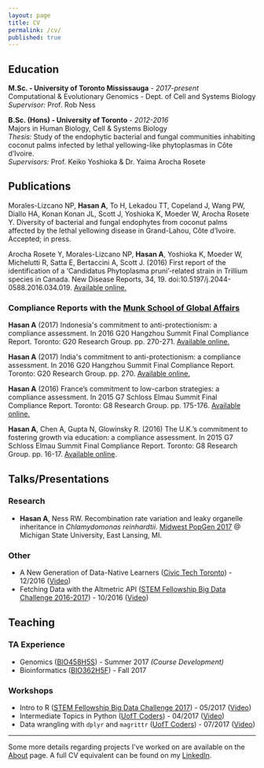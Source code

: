 ```yaml
---
layout: page
title: CV
permalink: /cv/
published: true
---
```


## Education
**M.Sc. - University of Toronto Mississauga** - *2017-present*<br>
Computational & Evolutionary Genomics - Dept. of Cell and Systems Biology<br>
_Supervisor:_ Prof. Rob Ness

**B.Sc. (Hons) - University of Toronto**  - *2012-2016*<br>
Majors in Human Biology, Cell & Systems Biology<br>
_Thesis:_ Study of the endophytic bacterial and fungal communities inhabiting coconut palms infected by lethal yellowing-like phytoplasmas in Côte d’Ivoire.<br>
_Supervisors:_ Prof. Keiko Yoshioka & Dr. Yaima Arocha Rosete

## Publications
Morales-Lizcano NP, **Hasan A**, To H, Lekadou TT, Copeland J, Wang PW, Diallo HA, Konan Konan JL, Scott J, Yoshioka K, Moeder W, Arocha Rosete Y. Diversity of bacterial and fungal endophytes from coconut palms affected by the lethal yellowing disease in Grand-Lahou, Côte d’Ivoire. Accepted; in press.

Arocha Rosete Y, Morales-Lizcano NP, **Hasan A**, Yoshioka K, Moeder W, Michelutti R, Satta E, Bertaccini A, Scott J. (2016) First report of the identification of a ‘Candidatus Phytoplasma pruni’-related strain in Trillium species in Canada. New Disease Reports, 34, 19. doi:10.5197/j.2044-0588.2016.034.019. [Available online.](https://www.ndrs.org.uk/article.php?id=034019#)

### Compliance Reports with the [Munk School of Global Affairs](http://munkschool.utoronto.ca)

**Hasan A** (2017) Indonesia's commitment to anti-protectionism: a compliance assessment. In 2016 G20 Hangzhou Summit Final Compliance Report. Toronto: G20 Research Group. pp. 270-271. [Available online.](http://www.g20.utoronto.ca/compliance/2016hangzhou-final/2016-g20-final-compliance.pdf)

**Hasan A** (2017) India's commitment to anti-protectionism: a compliance assessment. In 2016 G20 Hangzhou Summit Final Compliance Report. Toronto: G20 Research Group. pp. 270. [Available online.](http://www.g20.utoronto.ca/compliance/2016hangzhou-final/2016-g20-final-compliance.pdf)

**Hasan A** (2016) France’s commitment to low-carbon strategies: a compliance assessment. In 2015 G7 Schloss Elmau Summit Final Compliance Report. Toronto: G8 Research Group. pp. 175-176. [Available online.](http://www.g8.utoronto.ca/evaluations/2015compliance-final/index.html)

**Hasan A**, Chen A, Gupta N, Glowinsky R. (2016) The U.K.’s commitment to fostering growth via education: a compliance assessment. In 2015 G7 Schloss Elmau Summit Final Compliance Report. Toronto: G8 Research Group. pp. 16-17. [Available online](http://www.g8.utoronto.ca/evaluations/2015compliance-final/index.html).

## Talks/Presentations

### Research

- **Hasan A**, Ness RW. Recombination rate variation and leaky organelle inheritance in _Chlamydomonas reinhardtii_. [Midwest PopGen 2017](https://midwestpopgen.wordpress.com/2017/05/02/midwest-popgen-2017-michigan-state-university/) @ Michigan State University, East Lansing, MI.

### Other

- A New Generation of Data-Native Learners ([Civic Tech Toronto](civictech.ca)) - 12/2016 ([Video](https://www.youtube.com/watch?v=yhOrvPaNqRY))
- Fetching Data with the Altmetric API ([STEM Fellowship Big Data Challenge 2016-2017](stemfellowship.org/big-data-challenge)) - 10/2016 ([Video](https://www.youtube.com/watch?v=k981sK4ODWI))

## Teaching

### TA Experience

- Genomics ([BIO458H5S](https://student.utm.utoronto.ca/calendar/course_detail.pl?Depart=3&Course=BIO458H5)) - Summer 2017 _(Course Development)_
- Bioinformatics ([BIO362H5F](https://student.utm.utoronto.ca/calendar/course_detail.pl?Depart=3&Course=BIO362H5)) - Fall 2017

### Workshops

- Intro to R ([STEM Fellowship Big Data Challenge 2017](https://bigdatachallenge.github.io)) - 05/2017 ([Video](https://www.youtube.com/watch?v=z_irkhAErvc))
- Intermediate Topics in Python ([UofT Coders](uoftcoders.github.io)) - 04/2017 ([Video](https://www.youtube.com/watch?v=33Pgx0DlNmo))
- Data wrangling with `dplyr` and `magrittr` ([UofT Coders](uoftcoders.github.io)) - 07/2017 ([Video](https://www.youtube.com/watch?v=qO4ZXzyiulM))

---

Some more details regarding projects I've worked on are available on the [About](/about) page. A full CV equivalent can be found on my [LinkedIn](https://www.linkedin.com/in/ahmedrhasan/).
